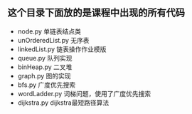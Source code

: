 ## 这个目录下面放的是课程中出现的所有代码

- node.py                    单链表结点类
- unOrderedList.py           无序表
- linkedList.py              链表操作作业模版
- queue.py                   队列实现
- binHeap.py                 二叉堆
- graph.py                   图的实现
- bfs.py                     广度优先搜索
- wordLadder.py              词梯问题，使用了广度优先搜索
- dijkstra.py                dijkstra最短路径算法
